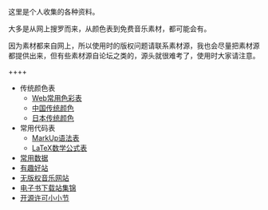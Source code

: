 这里是个人收集的各种资料。

大多是从网上搜罗而来，从颜色表到免费音乐素材，都可能会有。

因为素材都来自网上，所以使用时的版权问题请联系素材源，我也会尽量把素材源都提供出来，但有些素材源自论坛之类的，源头就很难考了，使用时大家请注意。

++++

-	传统颜色表
	+	[Web常用色彩表](/page/webcolor)
	+	[中国传统颜色](/page/chinesecolor)
	+	[日本传统颜色](/page/japanesecolor)
-	常用代码表
	+	[MarkUp语法表](/page/markup)
	+	[LaTeX数学公式表](/page/latex)
-	[常用数据](/article/library/data.md)
-	[有趣好站](/article/library/website.md)
-	[无版权音乐网站](/article/library/freemusic.md)
-	[电子书下载站集锦](/article/library/ebooks.md)
-	[开源许可小小节](/article/library/license.md)